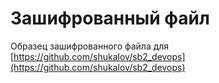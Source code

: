 # Зашифрованный файл

Образец зашифрованного файла для [https://github.com/shukalov/sb2_devops](https://github.com/shukalov/sb2_devops)
